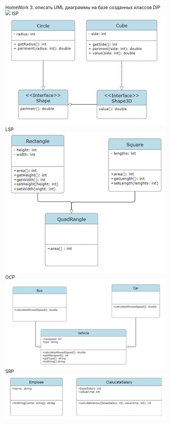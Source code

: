 HomeWork 3. описать UML диаграммы на базе созданных классов
DIP
![](/DIP/DIP.jpg)
ISP
![](ISP/ISP.png)
LSP
![](LSP/LSP.png)
OCP
![](OCP/OCP.png)
SRP
![](SRP/SPR.png)